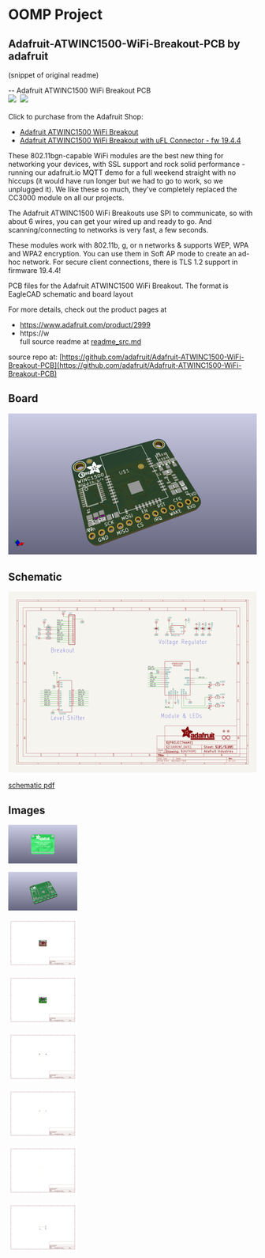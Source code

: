 # OOMP Project  
## Adafruit-ATWINC1500-WiFi-Breakout-PCB  by adafruit  
  
(snippet of original readme)  
  
-- Adafruit ATWINC1500 WiFi Breakout PCB  
<a href="http://www.adafruit.com/products/2999"><img src="assets/2999.jpg?raw=true" width="400px"></a>&nbsp; <a href="http://www.adafruit.com/products/3060"><img src="assets/3060.jpg?raw=true" width="400px"></a><br />  
Click to purchase from the Adafruit Shop:  
- [Adafruit ATWINC1500 WiFi Breakout](https://www.adafruit.com/product/2999)  
- [Adafruit ATWINC1500 WiFi Breakout with uFL Connector - fw 19.4.4](https://www.adafruit.com/product/3060)  
  
These 802.11bgn-capable WiFi modules are the best new thing for networking your devices, with SSL support and rock solid performance - running our adafruit.io MQTT demo for a full weekend straight with no hiccups (it would have run longer but we had to go to work, so we unplugged it). We like these so much, they've completely replaced the CC3000 module on all our projects.  
  
The Adafruit ATWINC1500 WiFi Breakouts use SPI to communicate, so with about 6 wires, you can get your wired up and ready to go. And scanning/connecting to networks is very fast, a few seconds.  
  
These modules work with 802.11b, g, or n networks & supports WEP, WPA and WPA2 encryption. You can use them in Soft AP mode to create an ad-hoc network. For secure client connections, there is TLS 1.2 support in firmware 19.4.4!  
  
PCB files for the Adafruit ATWINC1500 WiFi Breakout. The format is EagleCAD schematic and board layout  
  
For more details, check out the product pages at  
  
   * https://www.adafruit.com/product/2999  
   * https://w  
  full source readme at [readme_src.md](readme_src.md)  
  
source repo at: [https://github.com/adafruit/Adafruit-ATWINC1500-WiFi-Breakout-PCB](https://github.com/adafruit/Adafruit-ATWINC1500-WiFi-Breakout-PCB)  
## Board  
  
[![working_3d.png](working_3d_600.png)](working_3d.png)  
## Schematic  
  
[![working_schematic.png](working_schematic_600.png)](working_schematic.png)  
  
[schematic pdf](working_schematic.pdf)  
## Images  
  
[![working_3D_bottom.png](working_3D_bottom_140.png)](working_3D_bottom.png)  
  
[![working_3D_top.png](working_3D_top_140.png)](working_3D_top.png)  
  
[![working_assembly_page_01.png](working_assembly_page_01_140.png)](working_assembly_page_01.png)  
  
[![working_assembly_page_02.png](working_assembly_page_02_140.png)](working_assembly_page_02.png)  
  
[![working_assembly_page_03.png](working_assembly_page_03_140.png)](working_assembly_page_03.png)  
  
[![working_assembly_page_04.png](working_assembly_page_04_140.png)](working_assembly_page_04.png)  
  
[![working_assembly_page_05.png](working_assembly_page_05_140.png)](working_assembly_page_05.png)  
  
[![working_assembly_page_06.png](working_assembly_page_06_140.png)](working_assembly_page_06.png)  
